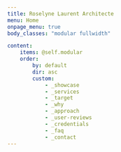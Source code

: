 ```yaml
---
title: Roselyne Laurent Architecte
menu: Home
onpage_menu: true
body_classes: "modular fullwidth"

content:
    items: @self.modular
    order:
        by: default
        dir: asc
        custom:
            - _showcase
            - _services
            - _target
            - _why
            - _approach
            - _user-reviews
            - _credentials
            - _faq
            - _contact
---
```



